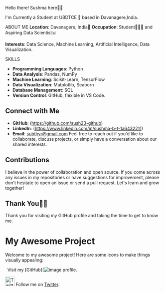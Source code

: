 Hello there! Sushma here👋🏻

I'm Currently a Student at UBDTCE 🏫 based in Davanagere,India.

ABOUT ME
**Location**: Davanagere, India📍
**Occupation**: Student👩🏻‍🎓 and Aspiring Data Scientist📊

**Interests**: Data Science, Machine Learning, Artificial Intelligence, Data Visualization.

SKILLS
- **Programming Languages**: Python 
- **Data Analysis**: Pandas, NumPy
- **Machine Learning**: Scikit-Learn, TensorFlow
- **Data Visualization**: Matplotlib, Seaborn
- **Database Management**: SQL
- **Version Control**: GitHub,
                       flexible in VS Code.

## Connect with Me
- **GitHub**: (https://github.com/sush23-github)
- **LinkedIn**: (https://www.linkedin.com/in/sushma-b-t-1a6432211)
- **Email**: subthyr@gmail.com
  Feel free to reach out if you'd like to collaborate, discuss projects, or simply have a conversation about our shared interests.

## Contributions
I believe in the power of collaboration and open source. If you come across any issues in my repositories or have suggestions for improvement, please don't hesitate to open an issue or send a pull request. Let's learn and grow together!

## Thank You🙏🏻
Thank you for visiting my GitHub profile and taking the time to get to know me.

# My Awesome Project

Welcome to my awesome project! Here are some icons to make things visually appealing:

<img src="icons/github.svg" width="3" height="3" alt="GitHub Icon"> Visit my [GitHub](![image](https://github.com/sush23-github/sush23-github/assets/136837748/4a7c19ed-8ac2-4979-99a7-0ef3e5cebf7c) profile.

<img src="icons/twitter.svg" width="30" height="30" alt="Twitter Icon"> Follow me on [Twitter](https://twitter.com/your-twitter-handle).


